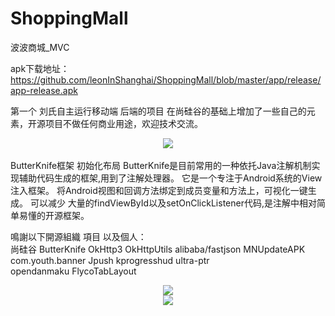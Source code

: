 # ShoppingMall
波波商城_MVC
</br>

apk下载地址： https://github.com/leonInShanghai/ShoppingMall/blob/master/app/release/app-release.apk
</br>

第一个 刘氏自主运行移动端 后端的项目 在尚硅谷的基础上增加了一些自己的元素，开源项目不做任何商业用途，欢迎技术交流。</br>

<div align="center">
<img src="https://github.com/leonInShanghai/ShoppingMall/blob/master/app/src/main/res/drawable-hdpi-v4/atguigu_logo.png" >
 </div></br>
ButterKnife框架 初始化布局 ButterKnife是目前常用的一种依托Java注解机制实现辅助代码生成的框架,用到了注解处理器。
 它是一个专注于Android系统的View注入框架。 将Android视图和回调方法绑定到成员变量和方法上，可视化一键生成。 可以减少
 大量的findViewById以及setOnClickListener代码,是注解中相对简单易懂的开源框架。

 鳴謝以下開源組織 項目 以及個人：</br>
 尚硅谷 ButterKnife  OkHttp3 OkHttpUtils  alibaba/fastjson MNUpdateAPK com.youth.banner Jpush  kprogresshud ultra-ptr</br>
 opendanmaku  FlycoTabLayout </br>

 <div align="center">
 <img src="https://github.com/leonInShanghai/ShoppingMall/blob/master/otherPic/1561276376122.gif" >
 </br>
 <img src="https://github.com/leonInShanghai/ShoppingMall/blob/master/otherPic/1561276412504.gif" >
  </div>





